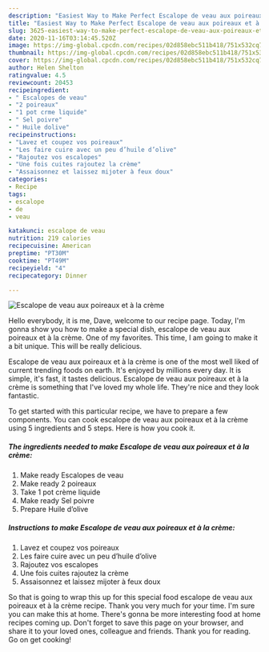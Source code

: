 ```yaml
---
description: "Easiest Way to Make Perfect Escalope de veau aux poireaux et à la crème"
title: "Easiest Way to Make Perfect Escalope de veau aux poireaux et à la crème"
slug: 3625-easiest-way-to-make-perfect-escalope-de-veau-aux-poireaux-et-a-la-creme
date: 2020-11-16T03:14:45.520Z
image: https://img-global.cpcdn.com/recipes/02d858ebc511b418/751x532cq70/escalope-de-veau-aux-poireaux-et-a-la-creme-photo-principale-de-la-recette.jpg
thumbnail: https://img-global.cpcdn.com/recipes/02d858ebc511b418/751x532cq70/escalope-de-veau-aux-poireaux-et-a-la-creme-photo-principale-de-la-recette.jpg
cover: https://img-global.cpcdn.com/recipes/02d858ebc511b418/751x532cq70/escalope-de-veau-aux-poireaux-et-a-la-creme-photo-principale-de-la-recette.jpg
author: Helen Shelton
ratingvalue: 4.5
reviewcount: 20453
recipeingredient:
- " Escalopes de veau"
- "2 poireaux"
- "1 pot crme liquide"
- " Sel poivre"
- " Huile dolive"
recipeinstructions:
- "Lavez et coupez vos poireaux"
- "Les faire cuire avec un peu d’huile d’olive"
- "Rajoutez vos escalopes"
- "Une fois cuites rajoutez la crème"
- "Assaisonnez et laissez mijoter à feux doux"
categories:
- Recipe
tags:
- escalope
- de
- veau

katakunci: escalope de veau 
nutrition: 219 calories
recipecuisine: American
preptime: "PT30M"
cooktime: "PT49M"
recipeyield: "4"
recipecategory: Dinner

---
```



![Escalope de veau aux poireaux et à la crème](https://img-global.cpcdn.com/recipes/02d858ebc511b418/751x532cq70/escalope-de-veau-aux-poireaux-et-a-la-creme-photo-principale-de-la-recette.jpg)

Hello everybody, it is me, Dave, welcome to our recipe page. Today, I'm gonna show you how to make a special dish, escalope de veau aux poireaux et à la crème. One of my favorites. This time, I am going to make it a bit unique. This will be really delicious.



Escalope de veau aux poireaux et à la crème is one of the most well liked of current trending foods on earth. It's enjoyed by millions every day. It is simple, it's fast, it tastes delicious. Escalope de veau aux poireaux et à la crème is something that I've loved my whole life. They're nice and they look fantastic.


To get started with this particular recipe, we have to prepare a few components. You can cook escalope de veau aux poireaux et à la crème using 5 ingredients and 5 steps. Here is how you cook it.

<!--inarticleads1-->

##### The ingredients needed to make Escalope de veau aux poireaux et à la crème:

1. Make ready  Escalopes de veau
1. Make ready 2 poireaux
1. Take 1 pot crème liquide
1. Make ready  Sel poivre
1. Prepare  Huile d’olive




<!--inarticleads2-->

##### Instructions to make Escalope de veau aux poireaux et à la crème:

1. Lavez et coupez vos poireaux
1. Les faire cuire avec un peu d’huile d’olive
1. Rajoutez vos escalopes
1. Une fois cuites rajoutez la crème
1. Assaisonnez et laissez mijoter à feux doux




So that is going to wrap this up for this special food escalope de veau aux poireaux et à la crème recipe. Thank you very much for your time. I'm sure you can make this at home. There's gonna be more interesting food at home recipes coming up. Don't forget to save this page on your browser, and share it to your loved ones, colleague and friends. Thank you for reading. Go on get cooking!
